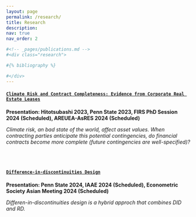 ```yaml
---
layout: page
permalink: /research/
title: Research
description: 
nav: true
nav_order: 2

#<!-- _pages/publications.md -->
#<div class="research">

#{% bibliography %}

#</div>
---
```


#### [`Climate Risk and Contract Completeness: Evidence from Corporate Real Estate Leases`](http://reddit.com)

**Presentation: Hitotsubashi 2023, Penn State 2023, FIRS PhD Session 2024 (Scheduled), AREUEA-AsRES 2024 (Scheduled)**

*Climate risk, an bad state of the world, affect asset values. When contracting parties anticipate this potential contingencies, do financial contracts become more complete (future contingencies are well-specified)?*

<br><br>

#### [`Difference-in-discontinuities Design`](http://reddit.com)

**Presentation: Penn State 2024, IAAE 2024 (Scheduled), Econometric Society Asian Meeting 2024 (Scheduled)**

*Differen-in-discontinuities design is a hybrid approch that combines DID and RD.*
